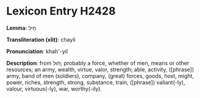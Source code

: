 # Lexicon Entry H2428

**Lemma**: חַיִל

**Transliteration (xlit)**: chayil

**Pronunciation**: khah'-yil

**Description**:
from חוּל; probably a force, whether of men, means or other resources; an army, wealth, virtue, valor, strength; able, activity, ([phrase]) army, band of men (soldiers), company, (great) forces, goods, host, might, power, riches, strength, strong, substance, train, ([phrase]) valiant(-ly), valour, virtuous(-ly), war, worthy(-ily).
